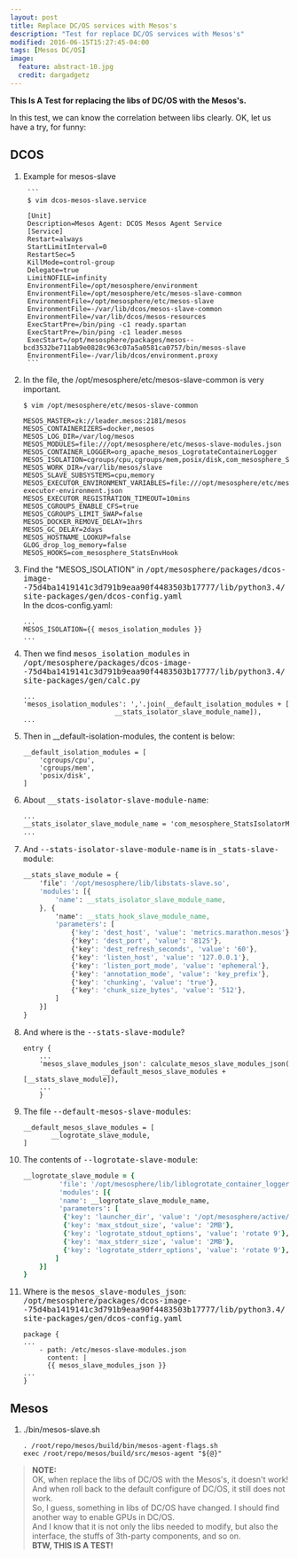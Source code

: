 ```yaml
---
layout: post
title: Replace DC/OS services with Mesos's
description: "Test for replace DC/OS services with Mesos's"
modified: 2016-06-15T15:27:45-04:00
tags: [Mesos DC/OS]
image:
  feature: abstract-10.jpg
  credit: dargadgetz
---
```



**This Is A Test for replacing the libs of DC/OS with the Mesos's.**  


In this test, we can know the correlation between libs clearly. OK, let us have a try, for funny:  

## DCOS ##

1. Example for mesos-slave  

		```
		$ vim dcos-mesos-slave.service  
		
		[Unit]
		Description=Mesos Agent: DCOS Mesos Agent Service   
		[Service]
		Restart=always
		StartLimitInterval=0
		RestartSec=5
		KillMode=control-group
		Delegate=true
		LimitNOFILE=infinity
		EnvironmentFile=/opt/mesosphere/environment
		EnvironmentFile=/opt/mesosphere/etc/mesos-slave-common
		EnvironmentFile=/opt/mesosphere/etc/mesos-slave
		EnvironmentFile=-/var/lib/dcos/mesos-slave-common
		EnvironmentFile=/var/lib/dcos/mesos-resources
		ExecStartPre=/bin/ping -c1 ready.spartan
		ExecStartPre=/bin/ping -c1 leader.mesos
		ExecStart=/opt/mesosphere/packages/mesos--bcd3532be711ab9e0828c963c07a5a0581ca0757/bin/mesos-slave
		EnvironmentFile=-/var/lib/dcos/environment.proxy  
		```
  
2.  In the file, the /opt/mesosphere/etc/mesos-slave-common is very important.

	```
	$ vim /opt/mesosphere/etc/mesos-slave-common
			
	MESOS_MASTER=zk://leader.mesos:2181/mesos
	MESOS_CONTAINERIZERS=docker,mesos
	MESOS_LOG_DIR=/var/log/mesos
	MESOS_MODULES=file:///opt/mesosphere/etc/mesos-slave-modules.json
	MESOS_CONTAINER_LOGGER=org_apache_mesos_LogrotateContainerLogger
	MESOS_ISOLATION=cgroups/cpu,cgroups/mem,posix/disk,com_mesosphere_StatsIsolatorModule
	MESOS_WORK_DIR=/var/lib/mesos/slave
	MESOS_SLAVE_SUBSYSTEMS=cpu,memory
	MESOS_EXECUTOR_ENVIRONMENT_VARIABLES=file:///opt/mesosphere/etc/mesos-executor-environment.json
	MESOS_EXECUTOR_REGISTRATION_TIMEOUT=10mins
	MESOS_CGROUPS_ENABLE_CFS=true
	MESOS_CGROUPS_LIMIT_SWAP=false
	MESOS_DOCKER_REMOVE_DELAY=1hrs
	MESOS_GC_DELAY=2days
	MESOS_HOSTNAME_LOOKUP=false
	GLOG_drop_log_memory=false
	MESOS_HOOKS=com_mesosphere_StatsEnvHook
	```

3. Find the "MESOS_ISOLATION" in <kbd>/opt/mesosphere/packages/dcos-image--75d4ba1419141c3d791b9eaa90f4483503b17777/lib/python3.4/site-packages/gen/dcos-config.yaml</kbd>   
In the dcos-config.yaml:   

	```
	...
	MESOS_ISOLATION={{ mesos_isolation_modules }}
	...   
	```

4. Then we find <kbd>mesos_isolation_modules</kbd> in    
<kbd>/opt/mesosphere/packages/dcos-image--75d4ba1419141c3d791b9eaa90f4483503b17777/lib/python3.4/site-packages/gen/calc.py</kbd>   

	```
	...
	'mesos_isolation_modules': ','.join(__default_isolation_modules + [
	                       __stats_isolator_slave_module_name]),
	...
	```
5. Then in __default-isolation-modules, the content is below:  

	```
	__default_isolation_modules = [
		'cgroups/cpu',
	    'cgroups/mem',
	    'posix/disk',
	]  
	```

6. About <kbd>__stats-isolator-slave-module-name</kbd>:  
	```css
	...
	__stats_isolator_slave_module_name = 'com_mesosphere_StatsIsolatorModule'
	...   
	```

7. And <kbd>--stats-isolator-slave-module-name</kbd> is in <kbd>_stats-slave-module</kbd>:  

	```css
	__stats_slave_module = {
	    'file': '/opt/mesosphere/lib/libstats-slave.so',
	    'modules': [{
	        'name': __stats_isolator_slave_module_name,
	    }, {
	        'name': __stats_hook_slave_module_name,
	        'parameters': [
	            {'key': 'dest_host', 'value': 'metrics.marathon.mesos'},
	            {'key': 'dest_port', 'value': '8125'},
	            {'key': 'dest_refresh_seconds', 'value': '60'},
 				{'key': 'listen_host', 'value': '127.0.0.1'},
				{'key': 'listen_port_mode', 'value': 'ephemeral'},
		        {'key': 'annotation_mode', 'value': 'key_prefix'},
		        {'key': 'chunking', 'value': 'true'},
	            {'key': 'chunk_size_bytes', 'value': '512'},
	        ]
	    }]
	}
	```

8. And where is the <kbd>--stats-slave-module</kbd>?
  
	```
	entry { 
		...
		'mesos_slave_modules_json': calculate_mesos_slave_modules_json(
           	            __default_mesos_slave_modules + [__stats_slave_module]),
		...
		}
	```

9. The file <kbd>--default-mesos-slave-modules</kbd>:  

	```
	__default_mesos_slave_modules = [
		   __logrotate_slave_module,
	]
	```

10. The contents of <kbd>--logrotate-slave-module</kbd>:  

	```ruby
	__logrotate_slave_module = {
			 'file': '/opt/mesosphere/lib/liblogrotate_container_logger.so',
			 'modules': [{
			 'name': __logrotate_slave_module_name,
			 'parameters': [
			  {'key': 'launcher_dir', 'value': '/opt/mesosphere/active/mesos/libexec/mesos/'},
			  {'key': 'max_stdout_size', 'value': '2MB'},
			  {'key': 'logrotate_stdout_options', 'value': 'rotate 9'},
			  {'key': 'max_stderr_size', 'value': '2MB'},
			  {'key': 'logrotate_stderr_options', 'value': 'rotate 9'},
		 	]
		}]
	}
	```

11. Where is the <kbd>mesos_slave-modules_json</kbd>:  <kbd>/opt/mesosphere/packages/dcos-image--75d4ba1419141c3d791b9eaa90f4483503b17777/lib/python3.4/site-packages/gen/dcos-config.yaml</kbd>  

	```
	package {
	...
		- path: /etc/mesos-slave-modules.json
		  content: |
		  {{ mesos_slave_modules_json }}
	...
	}

    ```
		

## Mesos ##

1. ./bin/mesos-slave.sh  

	```
	. /root/repo/mesos/build/bin/mesos-agent-flags.sh
	exec /root/repo/mesos/build/src/mesos-agent "${@}"
	```

>**NOTE:**  
>OK, when replace the libs of DC/OS with the Mesos's, it doesn't work! And when roll back to the default configure of DC/OS, it still does not work.  
>So, I guess, something in libs of DC/OS have changed. I should find another way to enable GPUs in DC/OS.   
>And I know that it is not only the libs needed to modify, but also the interface, the stuffs of 3th-party components, and so on.  
>**BTW, THIS IS A TEST!**